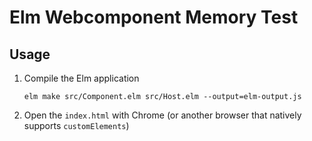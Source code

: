 # Elm Webcomponent Memory Test

## Usage

1. Compile the Elm application

    ```
    elm make src/Component.elm src/Host.elm --output=elm-output.js
    ```

2. Open the `index.html` with Chrome (or another browser that natively supports `customElements`)